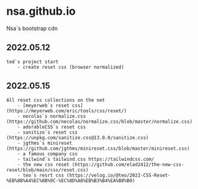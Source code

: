 # nsa.github.io
Nsa`s bootstrap cdn 

## 2022.05.12
    ted`s project start
        - create reset css (browser normalized)
## 2022.05.15
    All reset css collections on the net
        - [meyerweb`s reset css](https://meyerweb.com/eric/tools/css/reset/)
        - necolas`s normalize.css (https://github.com/necolas/normalize.css/blob/master/normalize.css)
        - adorableCSS`s reset css
        - sanitize`s reset css (https://unpkg.com/sanitize.css@13.0.0/sanitize.css)
        - jgthms`s minireset (https://github.com/jgthms/minireset.css/blob/master/minireset.css)
        - a famous company css
        - tailwind`s tailwind.css https://tailwindcss.com/
        - the new css reset (https://github.com/elad2412/the-new-css-reset/blob/main/css/reset.css)
        - teo`s resrt css (https://velog.io/@teo/2022-CSS-Reset-%EB%8B%A4%EC%8B%9C-%EC%8D%A8%EB%B3%B4%EA%B8%B0)